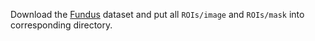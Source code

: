 Download the [Fundus](https://github.com/emma-sjwang/Dofe) dataset and put all `ROIs/image` and `ROIs/mask` into corresponding directory.